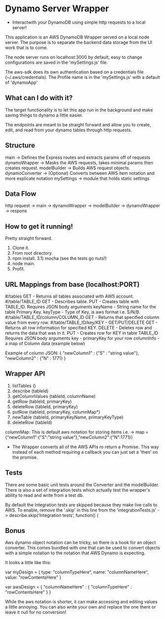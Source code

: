 # Dynamo Server Wrapper
- Interactwith your DynamoDB using simple http requests to a local server!

This application is an AWS DynamoDB Wrapper served on a local node server.
The purpose is to separate the backend data storage from the UI work that is to come.

The node server runs on localhost:3000 by default, easy to change configurations are saved in the 'mySettings.js' file.

The aws-sdk does its own authentication based on a credentials file (~/.aws/credentials). The Profile name is in the 'mySettings.js' with a default of 'dynamoApp'

## What can I do with it?
The target functionality is to let this app run in the background and make saving things to dynamo a little easier.

The endpoints are meant to be straight forward and allow you to create, edit, and read from your dynamo tables through http requests.

## Structure
main            -> Defines the Express routes and extracts params off of requests
dynamoWrapper   -> Masks the AWS requests, takes minimal params then creates request.
modelBuilder    -> Builds AWS request objects.
dynamoConverter -> (Optional) Converts between AWS item notation and more explicate notation
mySettings      -> module that holds static settings

## Data Flow
http request -> main -> dynamoWrapper -> modelBuilder -> dynamoWrapper -> respons

## How to get it running!
Pretty straight forward.

1) Clone it.
2) From root directory.
3) npm install.
3.1) mocha (see the tests go nuts!)
4) node main.
5) Profit.

## URL Mappings from base (localhost:PORT)
#/tables
  GET - Returns all tables associated with AWS account.
#/table/TABLE_ID 
  GET - Describes table.
  PUT - Creates table with TABLE_ID.
    Requires JSON body arguments
      keyName - String name for the table Primary Key.
      keyType - Type of Key, is aws format i.e. S/N/B.
#/table/TABLE_ID/column/COLUMN_ID
  GET - Returns that specified column value from every row.
#/table/TABLE_ID/key/KEY - GET/PUT/DELETE
  GET - Returns all row information for specified KEY.
  DELETE - Deletes row and returns the data that was in it.
  PUT - Creates row for KEY in table TABLE_ID
    Requires JSON body arguments
      key - primaryKey for your row
      columnInfo - a map of Column data (example below)

Example of column JSON:
{ 
  "newColumn1" : {"S" : "string value"},
  "newColumn2" : {"N" : 1771}
}


## Wrapper API
1) listTables       ()
2) describe         (tableId)
3) getColumnValues  (tableId, columnName)
4) getRow           (tableId, primaryKey)
5) deleteRow        (tableId, primaryKey)
6) putRow           (tableId, primaryKey, columnMap*)
7) newTable         (tableId, primaryKeyName, primaryKeyType)
8) deleteRow        (tableId)

columnMap: This is default aws notation for storing items i.e.
 ->  map = {"newColumn1":{"S":"string value"},"newColumn2":{"N":1771}}

 - The Wrapper converts all of the AWS APIs ro return a Promise. This way instead of each method requiring a callback you can just set a 'then' on the promise.

## Tests
There are some basic unit tests around the Converter and the modelBuilder. There is also a set of integration tests which actually test the wrapper's ability to read and write from a test db.

By default the Integration tests are skipped because they make live calls to AWS.
To enable, remove the '.skip' in this line from the 'integrationTests.js'
 -> describe.skip('Integration tests', function() {

## Bonus
Aws dynamo object notation can be tricky, so there is a hook for an object converter.
This comes bundled with one that can be used to convert objects with a simple notation to the notation that AWS Dynamo is expecting.

It looks a little like this:

var myDesign = {
  type: "columnTypeHere",
  name: "columnNameHere",
  value: "rowContentsHere"
}

var awsDesign = {
  "columnNameHere" : { "columnTypeHere" : "rowContentsHere" }
}


While the aws notation is shorter, it can make accessing and editing values a little annoying. You can also write your own and replace the one there or leave it null for no conversion!
